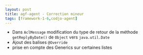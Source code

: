 ```yaml
---
layout: post
title: agf-agent - Correction mineur
tags: [framework-1-6,codjo-agent]
---
```

* Dans ```AclMessage``` modification du type de retour de la méthode ```getReplyByDate()``` de ```Object``` vers ```java.util.Date```
* Ajout des balises ```@Override```
* prise en compte des Generics sur certaines listes
